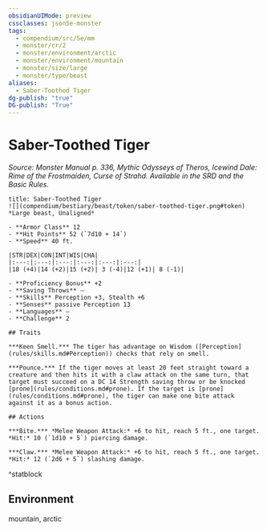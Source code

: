 ```yaml
---
obsidianUIMode: preview
cssclasses: json5e-monster
tags:
  - compendium/src/5e/mm
  - monster/cr/2
  - monster/environment/arctic
  - monster/environment/mountain
  - monster/size/large
  - monster/type/beast
aliases:
  - Saber-Toothed Tiger
dg-publish: "true"
DG-publish: "True"
---
```

# Saber-Toothed Tiger
*Source: Monster Manual p. 336, Mythic Odysseys of Theros, Icewind Dale: Rime of the Frostmaiden, Curse of Strahd. Available in the SRD and the Basic Rules.*  

```ad-statblock
title: Saber-Toothed Tiger
![](compendium/bestiary/beast/token/saber-toothed-tiger.png#token)
*Large beast, Unaligned*

- **Armor Class** 12 
- **Hit Points** 52 (`7d10 + 14`)
- **Speed** 40 ft.

|STR|DEX|CON|INT|WIS|CHA|
|:---:|:---:|:---:|:---:|:---:|:---:|
|18 (+4)|14 (+2)|15 (+2)| 3 (-4)|12 (+1)| 8 (-1)|

- **Proficiency Bonus** +2
- **Saving Throws** ⏤
- **Skills** Perception +3, Stealth +6
- **Senses** passive Perception 13
- **Languages** —
- **Challenge** 2

## Traits

***Keen Smell.*** The tiger has advantage on Wisdom ([Perception](rules/skills.md#Perception)) checks that rely on smell.

***Pounce.*** If the tiger moves at least 20 feet straight toward a creature and then hits it with a claw attack on the same turn, that target must succeed on a DC 14 Strength saving throw or be knocked [prone](rules/conditions.md#prone). If the target is [prone](rules/conditions.md#prone), the tiger can make one bite attack against it as a bonus action.

## Actions

***Bite.*** *Melee Weapon Attack:* +6 to hit, reach 5 ft., one target. *Hit:* 10 (`1d10 + 5`) piercing damage.

***Claw.*** *Melee Weapon Attack:* +6 to hit, reach 5 ft., one target. *Hit:* 12 (`2d6 + 5`) slashing damage.
```
^statblock

## Environment

mountain, arctic